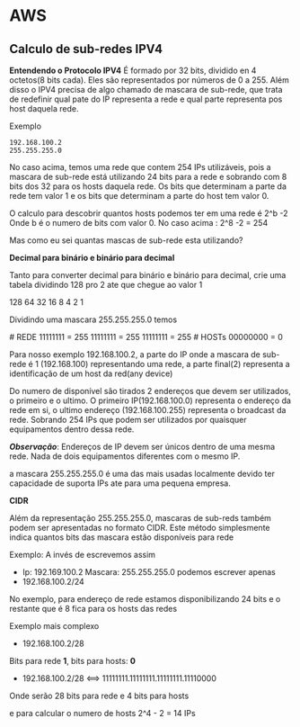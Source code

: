 # AWS

## Calculo de sub-redes IPV4

**Entendendo o Protocolo IPV4**
É formado por 32 bits, dividido en 4 octetos(8 bits cada). Eles são representados por números de 
0 a 255. Além disso o IPV4 precisa de algo chamado de mascara de sub-rede, que trata de redefinir
qual pate do IP representa a rede e qual parte representa pos host daquela rede.

Exemplo

~~~ host
192.168.100.2
255.255.255.0
~~~

No caso acima, temos uma rede que contem 254 IPs utilizáveis, pois a mascara de sub-rede está utilizando 24 bits
para a rede e sobrando com 8 bits dos 32 para os hosts daquela rede. Os bits que determinam a parte da rede tem 
valor 1 e os bits que determinam a parte do host tem valor 0.

O calculo para descobrir quantos hosts podemos ter em uma rede é 2^b -2
Onde b é o numero de bits com valor 0. No caso acima : 2^8 -2 = 254

Mas como eu sei quantas mascas de sub-rede esta utilizando?

**Decimal para binário e binário para decimal**

Tanto para converter decimal para binário e binário para decimal, crie uma tabela dividindo 128 pro 2
ate que chegue ao valor 1

128 64 32 16 8 4 2 1

Dividindo uma mascara 255.255.255.0
temos

\# REDE
11111111 = 255
11111111 = 255
11111111 = 255
\# HOSTs
00000000 = 0


Para nosso exemplo  192.168.100.2, a parte do IP onde a mascara de sub-rede é 1 (192.168.100)
representando uma rede, a parte final(2) representa a identificação de um host da red(any device)

Do numero de disponível são tirados 2 endereços que devem ser utilizados, o primeiro e o ultimo.
O primeiro IP(192.168.100.0) representa o endereço da rede em si, o ultimo endereço (192.168.100.255)
representa o broadcast da rede. Sobrando 254 IPs que podem ser utilizados por quaisquer equipamentos
dentro dessa rede.


***Observação***: Endereços de IP devem ser únicos dentro de uma mesma rede. Nada de dois equipamentos diferentes com o 
mesmo IP.

a mascara 255.255.255.0 é uma das mais usadas localmente devido ter capacidade de suporta IPs ate para uma
pequena empresa.

 **CIDR**

 Além da representação 255.255.255.0, mascaras de sub-reds também podem ser apresentadas no formato CIDR.
 Este método simplesmente indica quantos bits das mascara estão disponíveis para rede

 Exemplo:
 A invés de escrevemos assim
 - Ip: 192.169.100.2 Mascara: 255.255.255.0
 podemos escrever apenas
 - 192.168.100.2/24

 No exemplo, para endereço de rede estamos disponibilizando 24 bits e o restante que é 8
 fica para os hosts das redes


Exemplo mais complexo

 - 192.168.100.2/28

 Bits para rede **1**, bits para hosts: **0**

 - 192.168.100.2/28 <==> 11111111.11111111.11111111.11110000

Onde serão 28 bits para rede e 4 bits para hosts

e para calcular o numero de hosts 2^4 - 2 = 14 IPs


